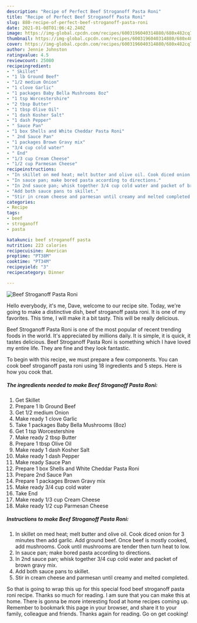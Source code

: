 ```yaml
---
description: "Recipe of Perfect Beef Stroganoff Pasta Roni"
title: "Recipe of Perfect Beef Stroganoff Pasta Roni"
slug: 880-recipe-of-perfect-beef-stroganoff-pasta-roni
date: 2021-01-08T01:06:42.240Z
image: https://img-global.cpcdn.com/recipes/6003196040314880/680x482cq70/beef-stroganoff-pasta-roni-recipe-main-photo.jpg
thumbnail: https://img-global.cpcdn.com/recipes/6003196040314880/680x482cq70/beef-stroganoff-pasta-roni-recipe-main-photo.jpg
cover: https://img-global.cpcdn.com/recipes/6003196040314880/680x482cq70/beef-stroganoff-pasta-roni-recipe-main-photo.jpg
author: Jennie Johnston
ratingvalue: 4.5
reviewcount: 25080
recipeingredient:
- " Skillet"
- "1 lb Ground Beef"
- "1/2 medium Onion"
- "1 clove Garlic"
- "1 packages Baby Bella Mushrooms 8oz"
- "1 tsp Worcestershire"
- "2 tbsp Butter"
- "1 tbsp Olive Oil"
- "1 dash Kosher Salt"
- "1 dash Pepper"
- " Sauce Pan"
- "1 box Shells and White Cheddar Pasta Roni"
- " 2nd Sauce Pan"
- "1 packages Brown Gravy mix"
- "3/4 cup cold water"
- " End"
- "1/3 cup Cream Cheese"
- "1/2 cup Parmesan Cheese"
recipeinstructions:
- "In skillet on med heat; melt butter and olive oil. Cook diced onion for 3 minutes then add garlic. Add ground beef. Once beef is mostly cooked, add mushrooms. Cook until mushrooms are tender then turn heat to low."
- "In sauce pan; make bored pasta according to directions."
- "In 2nd sauce pan; whisk together 3/4 cup cold water and packet of brown gravy mix."
- "Add both sauce pans to skillet."
- "Stir in cream cheese and parmesan until creamy and melted completed."
categories:
- Recipe
tags:
- beef
- stroganoff
- pasta

katakunci: beef stroganoff pasta 
nutrition: 223 calories
recipecuisine: American
preptime: "PT38M"
cooktime: "PT34M"
recipeyield: "3"
recipecategory: Dinner

---
```



![Beef Stroganoff Pasta Roni](https://img-global.cpcdn.com/recipes/6003196040314880/680x482cq70/beef-stroganoff-pasta-roni-recipe-main-photo.jpg)

Hello everybody, it's me, Dave, welcome to our recipe site. Today, we're going to make a distinctive dish, beef stroganoff pasta roni. It is one of my favorites. This time, I will make it a bit tasty. This will be really delicious.



Beef Stroganoff Pasta Roni is one of the most popular of recent trending foods in the world. It's appreciated by millions daily. It is simple, it is quick, it tastes delicious. Beef Stroganoff Pasta Roni is something which I have loved my entire life. They are fine and they look fantastic.


To begin with this recipe, we must prepare a few components. You can cook beef stroganoff pasta roni using 18 ingredients and 5 steps. Here is how you cook that.

<!--inarticleads1-->

##### The ingredients needed to make Beef Stroganoff Pasta Roni:

1. Get  Skillet
1. Prepare 1 lb Ground Beef
1. Get 1/2 medium Onion
1. Make ready 1 clove Garlic
1. Take 1 packages Baby Bella Mushrooms (8oz)
1. Get 1 tsp Worcestershire
1. Make ready 2 tbsp Butter
1. Prepare 1 tbsp Olive Oil
1. Make ready 1 dash Kosher Salt
1. Make ready 1 dash Pepper
1. Make ready  Sauce Pan
1. Prepare 1 box Shells and White Cheddar Pasta Roni
1. Prepare  2nd Sauce Pan
1. Prepare 1 packages Brown Gravy mix
1. Make ready 3/4 cup cold water
1. Take  End
1. Make ready 1/3 cup Cream Cheese
1. Make ready 1/2 cup Parmesan Cheese




<!--inarticleads2-->

##### Instructions to make Beef Stroganoff Pasta Roni:

1. In skillet on med heat; melt butter and olive oil. Cook diced onion for 3 minutes then add garlic. Add ground beef. Once beef is mostly cooked, add mushrooms. Cook until mushrooms are tender then turn heat to low.
1. In sauce pan; make bored pasta according to directions.
1. In 2nd sauce pan; whisk together 3/4 cup cold water and packet of brown gravy mix.
1. Add both sauce pans to skillet.
1. Stir in cream cheese and parmesan until creamy and melted completed.




So that is going to wrap this up for this special food beef stroganoff pasta roni recipe. Thanks so much for reading. I am sure that you can make this at home. There is gonna be more interesting food at home recipes coming up. Remember to bookmark this page in your browser, and share it to your family, colleague and friends. Thanks again for reading. Go on get cooking!
